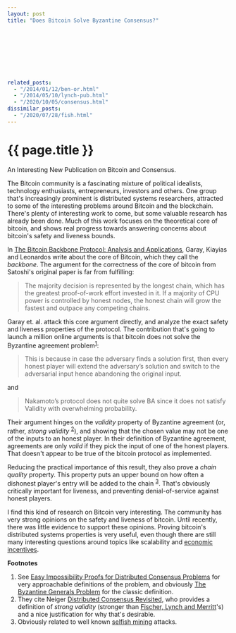 ```yaml
---
layout: post
title: "Does Bitcoin Solve Byzantine Consensus?"









related_posts:
  - "/2014/01/12/ben-or.html"
  - "/2014/05/10/lynch-pub.html"
  - "/2020/10/05/consensus.html"
dissimilar_posts:
  - "/2020/07/28/fish.html"
---
```

{{ page.title }}
================

<p class="meta">An Interesting New Publication on Bitcoin and Consensus.</p>

The Bitcoin community is a fascinating mixture of political idealists, technology enthusiasts, entrepreneurs, investors and others. One group that's increasingly prominent is distributed systems researchers, attracted to some of the interesting problems around Bitcoin and the blockchain. There's plenty of interesting work to come, but some valuable research has already been done. Much of this work focuses on the theoretical core of bitcoin, and shows real progress towards answering concerns about bitcoin's safety and liveness bounds.

In [The Bitcoin Backbone Protocol: Analysis and Applications](https://eprint.iacr.org/2014/765.pdf), Garay, Kiayias and Leonardos write about the core of Bitcoin, which they call the *backbone*. The argument for the correctness of the core of bitcoin from Satoshi's original paper is far from fulfilling:

> The majority decision is represented by the longest chain, which has the greatest proof-of-work effort invested in it. If a majority of CPU power is controlled by honest nodes, the honest chain will grow the fastest and outpace any competing chains.

Garay et. al. attack this core argument directly, and analyze the exact safety and liveness properties of the protocol. The contribution that's going to launch a million online arguments is that bitcoin does not solve the Byzantine agreement problem<sup>[1](#foot1)</sup>:

> This is because in case the adversary finds a solution first, then every honest player will extend the adversary’s solution and switch to the adversarial input hence abandoning the original input.

and

> Nakamoto’s protocol does not quite solve BA since it does not satisfy Validity with overwhelming probability.

Their argument hinges on the *validity* property of Byzantine agreement (or, rather, *strong validity* <sup>[2](#foot2)</sup>), and showing that the chosen value may not be one of the inputs to an honest player. In their definition of Byzantine agreement, agreements are only *valid* if they pick the input of one of the honest players. That doesn't appear to be true of the bitcoin protocol as implemented.

Reducing the practical importance of this result, they also prove a *chain quality* property. This property puts an upper bound on how often a dishonest player's entry will be added to the chain <sup>[3](#foot3)</sup>. That's obviously critically important for liveness, and preventing denial-of-service against honest players.

I find this kind of research on Bitcoin very interesting. The community has very strong opinions on the safety and liveness of bitcoin. Until recently, there was little evidence to support these opinions. Proving bitcoin's distributed systems properties is very useful, even though there are still many interesting questions around topics like scalability and [economic incentives](http://www.jbonneau.com/doc/BMCNKF15-IEEESP-bitcoin.pdf).

**Footnotes**

 1. <a name="foot1"></a> See [Easy Impossibility Proofs for Distributed Consensus Problems](http://groups.csail.mit.edu/tds/papers/Lynch/podc85.pdf) for very approachable definitions of the problem, and obviously [The Byzantine Generals Problem](http://research.microsoft.com/en-us/um/people/lamport/pubs/byz.pdf) for the classic definition.
 2. <a name="foot2"></a> They cite Neiger [Distributed Consensus Revisited](https://smartech.gatech.edu/bitstream/handle/1853/6776/GIT-CC-93-45.pdf), who provides a definition of *strong validity* (stronger than [Fischer, Lynch and Merritt](http://groups.csail.mit.edu/tds/papers/Lynch/podc85.pdf)'s) and a nice justification for why that's desirable.
 3. <a name="foot3"></a> Obviously related to well known [selfish mining](https://freedom-to-tinker.com/blog/randomwalker/why-the-cornell-paper-on-bitcoin-mining-is-important/) attacks.
